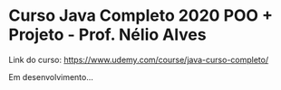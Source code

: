 # Curso Java Completo 2020 POO + Projeto - Prof. Nélio Alves

Link do curso:
https://www.udemy.com/course/java-curso-completo/

Em desenvolvimento...

